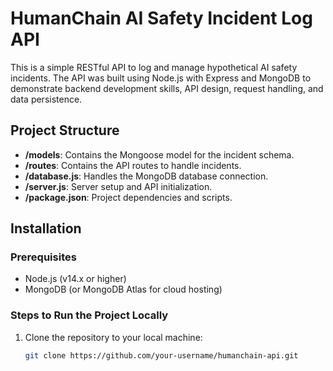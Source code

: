 # HumanChain AI Safety Incident Log API

This is a simple RESTful API to log and manage hypothetical AI safety incidents. The API was built using Node.js with Express and MongoDB to demonstrate backend development skills, API design, request handling, and data persistence.

## Project Structure
- **/models**: Contains the Mongoose model for the incident schema.
- **/routes**: Contains the API routes to handle incidents.
- **/database.js**: Handles the MongoDB database connection.
- **/server.js**: Server setup and API initialization.
- **/package.json**: Project dependencies and scripts.

## Installation

### Prerequisites
- Node.js (v14.x or higher)
- MongoDB (or MongoDB Atlas for cloud hosting)

### Steps to Run the Project Locally

1. Clone the repository to your local machine:
   ```bash
   git clone https://github.com/your-username/humanchain-api.git
